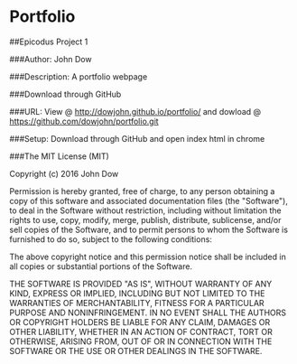 # Portfolio

##Epicodus Project 1

###Author: John Dow

###Description: A portfolio webpage

###Download through GitHub

###URL: View @ http://dowjohn.github.io/portfolio/ and dowload @ https://github.com/dowjohn/portfolio.git

###Setup: Download through GitHub and open index html in chrome

###The MIT License (MIT)

Copyright (c) 2016 John Dow

Permission is hereby granted, free of charge, to any person obtaining a copy
of this software and associated documentation files (the "Software"), to deal
in the Software without restriction, including without limitation the rights
to use, copy, modify, merge, publish, distribute, sublicense, and/or sell
copies of the Software, and to permit persons to whom the Software is
furnished to do so, subject to the following conditions:

The above copyright notice and this permission notice shall be included in all
copies or substantial portions of the Software.

THE SOFTWARE IS PROVIDED "AS IS", WITHOUT WARRANTY OF ANY KIND, EXPRESS OR
IMPLIED, INCLUDING BUT NOT LIMITED TO THE WARRANTIES OF MERCHANTABILITY,
FITNESS FOR A PARTICULAR PURPOSE AND NONINFRINGEMENT. IN NO EVENT SHALL THE
AUTHORS OR COPYRIGHT HOLDERS BE LIABLE FOR ANY CLAIM, DAMAGES OR OTHER
LIABILITY, WHETHER IN AN ACTION OF CONTRACT, TORT OR OTHERWISE, ARISING FROM,
OUT OF OR IN CONNECTION WITH THE SOFTWARE OR THE USE OR OTHER DEALINGS IN THE
SOFTWARE.
